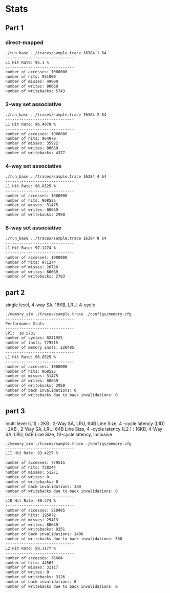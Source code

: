# Stats

## Part 1

### direct-mapped

```bash
./run_base ../traces/sample.trace 16384 1 64
------------------------------
L1 Hit Rate: 95.1 %
------------------------------
number of accesses: 1000000
number of hits: 951000
number of misses: 49000
number of writes: 80669
number of writebacks: 5743
```

### 2-way set associative

```bash
./run_base ../traces/sample.trace 16384 2 64
------------------------------
L1 Hit Rate: 96.4078 %
------------------------------
number of accesses: 1000000
number of hits: 964078
number of misses: 35922
number of writes: 80669
number of writebacks: 4377
```

### 4-way set associative

```bash
./run_base ../traces/sample.trace 16384 4 64
------------------------------
L1 Hit Rate: 96.8525 %
------------------------------
number of accesses: 1000000
number of hits: 968525
number of misses: 31475
number of writes: 80669
number of writebacks: 2950
```

### 8-way set associative

```bash
./run_base ../traces/sample.trace 16384 8 64
------------------------------
L1 Hit Rate: 97.1274 %
------------------------------
number of accesses: 1000000
number of hits: 971274
number of misses: 28726
number of writes: 80669
number of writebacks: 2783
```

## part 2

single level, 4-way SA, 16KB, LRU, 4-cycle

```bash
./memory_sim ./traces/sample.trace ./configs/memory.cfg
------------------------------
Performance Stats
------------------------------
CPI:  10.5731
number of cycles: 8241925
number of insts: 779515
number of memory insts: 220485
------------------------------
L1 Hit Rate: 96.8525 %
------------------------------
number of accesses: 1000000
number of hits: 968525
number of misses: 31475
number of writes: 80669
number of writebacks: 2950
number of back invalidations: 0
number of writebacks due to back invalidations: 0
```

## part 3

multi level
(L1I) : 2KB , 2-Way SA, LRU, 64B Line Size, 4 -cycle latency
(L1D) : 2KB , 2-Way SA, LRU, 64B Line Size, 4 -cycle latency
(L2 ) : 16KB, 4-Way SA, LRU, 64B Line Size, 10-cycle latency, Inclusive

```bash
./memory_sim ./traces/sample.trace ./configs/memory.cfg
------------------------------
L1I Hit Rate: 93.4227 %
------------------------------
number of accesses: 779515
number of hits: 728244
number of misses: 51271
number of writes: 0
number of writebacks: 0
number of back invalidations: 380
number of writebacks due to back invalidations: 0
------------------------------
L1D Hit Rate: 88.474 %
------------------------------
number of accesses: 220485
number of hits: 195072
number of misses: 25413
number of writes: 80669
number of writebacks: 9251
number of back invalidations: 1406
number of writebacks due to back invalidations: 538
------------------------------
L2 Hit Rate: 58.1177 %
------------------------------
number of accesses: 76684
number of hits: 44567
number of misses: 32117
number of writes: 0
number of writebacks: 3126
number of back invalidations: 0
number of writebacks due to back invalidations: 0
```
